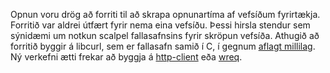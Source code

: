 Opnun voru drög að forriti til að skrapa opnunartíma af vefsíðum fyrirtækja. Forritið var aldrei útfært fyrir nema eina vefsíðu. Þessi hirsla stendur sem sýnidæmi um notkun scalpel fallasafnsins fyrir skröpun vefsíða. Athugið að forritið byggir á libcurl, sem er fallasafn samið í C, í gegnum [aflagt millilag](https://mail.haskell.org/pipermail/haskell-cafe/2012-November/104422.html). Ný verkefni ætti frekar að byggja á [http-client](https://github.com/snoyberg/http-client) eða [wreq](http://www.serpentine.com/wreq/).
